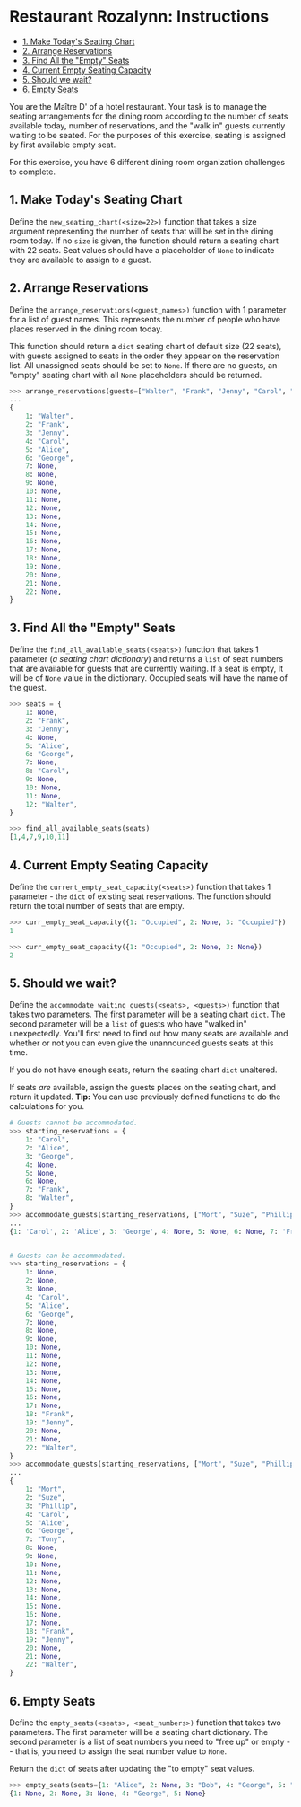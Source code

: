 # Restaurant Rozalynn: Instructions

- [1. Make Today's Seating Chart](#1-make-todays-seating-chart)
- [2. Arrange Reservations](#2-arrange-reservations)
- [3. Find All the "Empty" Seats](#3-find-all-the-empty-seats)
- [4. Current Empty Seating Capacity](#4-current-empty-seating-capacity)
- [5. Should we wait?](#5-should-we-wait)
- [6. Empty Seats](#6-empty-seats)

You are the Maître D' of a hotel restaurant. Your task is to manage the seating
arrangements for the dining room according to the number of seats available
today, number of reservations, and the "walk in" guests currently waiting to be
seated. For the purposes of this exercise, seating is assigned by first
available empty seat.

For this exercise, you have 6 different dining room organization challenges to
complete.

## 1. Make Today's Seating Chart

Define the `new_seating_chart(<size=22>)` function that takes a size argument
representing the number of seats that will be set in the dining room today. If
no `size` is given, the function should return a seating chart with 22 seats.
Seat values should have a placeholder of `None` to indicate they are available
to assign to a guest.

## 2. Arrange Reservations

Define the `arrange_reservations(<guest_names>)` function with 1 parameter for a
list of guest names. This represents the number of people who have places
reserved in the dining room today.

This function should return a `dict` seating chart of default size (22 seats),
with guests assigned to seats in the order they appear on the reservation list.
All unassigned seats should be set to `None`. If there are no guests, an "empty"
seating chart with all `None` placeholders should be returned.

```python
>>> arrange_reservations(guests=["Walter", "Frank", "Jenny", "Carol", "Alice", "George"])
...
{
    1: "Walter",
    2: "Frank",
    3: "Jenny",
    4: "Carol",
    5: "Alice",
    6: "George",
    7: None,
    8: None,
    9: None,
    10: None,
    11: None,
    12: None,
    13: None,
    14: None,
    15: None,
    16: None,
    17: None,
    18: None,
    19: None,
    20: None,
    21: None,
    22: None,
}
```

## 3. Find All the "Empty" Seats

Define the `find_all_available_seats(<seats>)` function that takes 1 parameter
(_a seating chart dictionary_) and returns a `list` of seat numbers that are
available for guests that are currently waiting. If a seat is empty, It will be
of `None` value in the dictionary. Occupied seats will have the name of the
guest.

```python
>>> seats = {
    1: None,
    2: "Frank",
    3: "Jenny",
    4: None,
    5: "Alice",
    6: "George",
    7: None,
    8: "Carol",
    9: None,
    10: None,
    11: None,
    12: "Walter",
}

>>> find_all_available_seats(seats)
[1,4,7,9,10,11]
```

## 4. Current Empty Seating Capacity

Define the `current_empty_seat_capacity(<seats>)` function that takes 1
parameter - the `dict` of existing seat reservations. The function should return
the total number of seats that are empty.

```python
>>> curr_empty_seat_capacity({1: "Occupied", 2: None, 3: "Occupied"})
1

>>> curr_empty_seat_capacity({1: "Occupied", 2: None, 3: None})
2
```

## 5. Should we wait?

Define the `accommodate_waiting_guests(<seats>, <guests>)` function that takes
two parameters. The first parameter will be a seating chart `dict`. The second
parameter will be a `list` of guests who have "walked in" unexpectedly. You'll
first need to find out how many seats are available and whether or not you can
even give the unannounced guests seats at this time.

If you do not have enough seats, return the seating chart `dict` unaltered.

If seats _are_ available, assign the guests places on the seating chart, and
return it updated. **Tip:** You can use previously defined functions to do the
calculations for you.

```python
# Guests cannot be accommodated.
>>> starting_reservations = {
    1: "Carol",
    2: "Alice",
    3: "George",
    4: None,
    5: None,
    6: None,
    7: "Frank",
    8: "Walter",
}
>>> accommodate_guests(starting_reservations, ["Mort", "Suze", "Phillip", "Tony"])
...
{1: 'Carol', 2: 'Alice', 3: 'George', 4: None, 5: None, 6: None, 7: 'Frank', 8: 'Walter'}


# Guests can be accommodated.
>>> starting_reservations = {
    1: None,
    2: None,
    3: None,
    4: "Carol",
    5: "Alice",
    6: "George",
    7: None,
    8: None,
    9: None,
    10: None,
    11: None,
    12: None,
    13: None,
    14: None,
    15: None,
    16: None,
    17: None,
    18: "Frank",
    19: "Jenny",
    20: None,
    21: None,
    22: "Walter",
}
>>> accommodate_guests(starting_reservations, ["Mort", "Suze", "Phillip", "Tony"])
...
{
    1: "Mort",
    2: "Suze",
    3: "Phillip",
    4: "Carol",
    5: "Alice",
    6: "George",
    7: "Tony",
    8: None,
    9: None,
    10: None,
    11: None,
    12: None,
    13: None,
    14: None,
    15: None,
    16: None,
    17: None,
    18: "Frank",
    19: "Jenny",
    20: None,
    21: None,
    22: "Walter",
}
```

## 6. Empty Seats

Define the `empty_seats(<seats>, <seat_numbers>)` function that takes two
parameters. The first parameter will be a seating chart dictionary. The second
parameter is a list of seat numbers you need to "free up" or empty -- that is,
you need to assign the seat number value to `None`.

Return the `dict` of seats after updating the "to empty" seat values.

```python
>>> empty_seats(seats={1: "Alice", 2: None, 3: "Bob", 4: "George", 5: "Gloria"}, seat_numbers=[5,3,1])
{1: None, 2: None, 3: None, 4: "George", 5: None}
```
